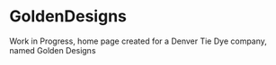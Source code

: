# GoldenDesigns
Work in Progress, home page created for a Denver Tie Dye company, named Golden Designs
